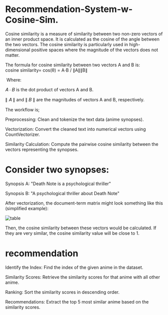 # Recommendation-System-w-Cosine-Sim.

Cosine similarity is a measure of similarity between two non-zero vectors of an inner product space. It is calculated as the cosine of the angle between the two vectors. The cosine similarity is particularly used in high-dimensional positive spaces where the magnitude of the vectors does not matter.

The formula for cosine similarity between two vectors A and B is:
cosine similarity= cos(θ) = A⋅B / ∥A∥∥B∥

​
Where:

𝐴
⋅
𝐵
is the dot product of vectors A and B.

∥
𝐴
∥
and 
∥
𝐵
∥
are the magnitudes of vectors A and B, respectively.
​

The workflow is;

Preprocessing: Clean and tokenize the text data (anime synopses).

Vectorization: Convert the cleaned text into numerical vectors using CountVectorizer.

Similarity Calculation: Compute the pairwise cosine similarity between the vectors representing the synopses.


# Consider two synopses:

Synopsis A: "Death Note is a psychological thriller"

Synopsis B: "A psychological thriller about Death Note"

After vectorization, the document-term matrix might look something like this (simplified example):


![table](https://github.com/user-attachments/assets/0cc1caa7-6ae1-45b4-bc6c-37504c72de3e)

  


Then, the cosine similarity between these vectors would be calculated. If they are very similar, the cosine similarity value will be close to 1.


# recommendation

Identify the Index: Find the index of the given anime in the dataset.

Similarity Scores: Retrieve the similarity scores for that anime with all other anime.

Ranking: Sort the similarity scores in descending order.

Recommendations: Extract the top 5 most similar anime based on the similarity scores. 
